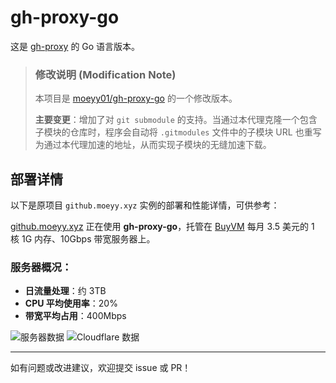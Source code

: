 # gh-proxy-go

这是 [gh-proxy](https://github.com/hunshcn/gh-proxy) 的 Go 语言版本。

> ### **修改说明 (Modification Note)**
>
> 本项目是 [moeyy01/gh-proxy-go](https://github.com/moeyy01/gh-proxy-go) 的一个修改版本。
>
> **主要变更**：增加了对 `git submodule` 的支持。当通过本代理克隆一个包含子模块的仓库时，程序会自动将 `.gitmodules` 文件中的子模块 URL 也重写为通过本代理加速的地址，从而实现子模块的无缝加速下载。

## 部署详情

以下是原项目 `github.moeyy.xyz` 实例的部署和性能详情，可供参考：

[github.moeyy.xyz](https://github.moeyy.xyz/) 正在使用 **gh-proxy-go**，托管在 [BuyVM](https://buyvm.net/) 每月 3.5 美元的 1 核 1G 内存、10Gbps 带宽服务器上。

### 服务器概况：

- **日流量处理**：约 3TB
- **CPU 平均使用率**：20%
- **带宽平均占用**：400Mbps

![服务器数据](https://github.com/user-attachments/assets/6fe37f41-aa35-4efc-b0b8-8c3339529326)
![Cloudflare 数据](https://github.com/user-attachments/assets/ae310b1f-96e9-42e9-a77c-0d8c1b8d6344)

---

如有问题或改进建议，欢迎提交 issue 或 PR！
